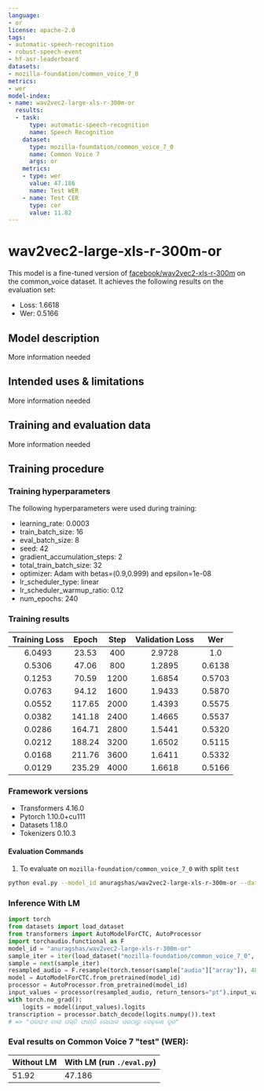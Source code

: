```yaml
---
language:
- or
license: apache-2.0
tags:
- automatic-speech-recognition
- robust-speech-event
- hf-asr-leaderboard
datasets:
- mozilla-foundation/common_voice_7_0
metrics:
- wer
model-index:
- name: wav2vec2-large-xls-r-300m-or
  results:
  - task:
      type: automatic-speech-recognition
      name: Speech Recognition
    dataset:
      type: mozilla-foundation/common_voice_7_0
      name: Common Voice 7
      args: or
    metrics:
    - type: wer
      value: 47.186
      name: Test WER
    - name: Test CER
      type: cer
      value: 11.82
---
```


<!-- This model card has been generated automatically according to the information the Trainer had access to. You
should probably proofread and complete it, then remove this comment. -->

# wav2vec2-large-xls-r-300m-or

This model is a fine-tuned version of [facebook/wav2vec2-xls-r-300m](https://huggingface.co/facebook/wav2vec2-xls-r-300m) on the common_voice dataset.
It achieves the following results on the evaluation set:
- Loss: 1.6618
- Wer: 0.5166

## Model description

More information needed

## Intended uses & limitations

More information needed

## Training and evaluation data

More information needed

## Training procedure

### Training hyperparameters

The following hyperparameters were used during training:
- learning_rate: 0.0003
- train_batch_size: 16
- eval_batch_size: 8
- seed: 42
- gradient_accumulation_steps: 2
- total_train_batch_size: 32
- optimizer: Adam with betas=(0.9,0.999) and epsilon=1e-08
- lr_scheduler_type: linear
- lr_scheduler_warmup_ratio: 0.12
- num_epochs: 240

### Training results

| Training Loss | Epoch  | Step | Validation Loss | Wer    |
|:-------------:|:------:|:----:|:---------------:|:------:|
| 6.0493        | 23.53  | 400  | 2.9728          | 1.0    |
| 0.5306        | 47.06  | 800  | 1.2895          | 0.6138 |
| 0.1253        | 70.59  | 1200 | 1.6854          | 0.5703 |
| 0.0763        | 94.12  | 1600 | 1.9433          | 0.5870 |
| 0.0552        | 117.65 | 2000 | 1.4393          | 0.5575 |
| 0.0382        | 141.18 | 2400 | 1.4665          | 0.5537 |
| 0.0286        | 164.71 | 2800 | 1.5441          | 0.5320 |
| 0.0212        | 188.24 | 3200 | 1.6502          | 0.5115 |
| 0.0168        | 211.76 | 3600 | 1.6411          | 0.5332 |
| 0.0129        | 235.29 | 4000 | 1.6618          | 0.5166 |


### Framework versions

- Transformers 4.16.0
- Pytorch 1.10.0+cu111
- Datasets 1.18.0
- Tokenizers 0.10.3

#### Evaluation Commands
1. To evaluate on `mozilla-foundation/common_voice_7_0` with split `test`

```bash
python eval.py --model_id anuragshas/wav2vec2-large-xls-r-300m-or --dataset mozilla-foundation/common_voice_7_0 --config or --split test
```


### Inference With LM

```python
import torch
from datasets import load_dataset
from transformers import AutoModelForCTC, AutoProcessor
import torchaudio.functional as F
model_id = "anuragshas/wav2vec2-large-xls-r-300m-or"
sample_iter = iter(load_dataset("mozilla-foundation/common_voice_7_0", "or", split="test", streaming=True, use_auth_token=True))
sample = next(sample_iter)
resampled_audio = F.resample(torch.tensor(sample["audio"]["array"]), 48_000, 16_000).numpy()
model = AutoModelForCTC.from_pretrained(model_id)
processor = AutoProcessor.from_pretrained(model_id)
input_values = processor(resampled_audio, return_tensors="pt").input_values
with torch.no_grad():
    logits = model(input_values).logits
transcription = processor.batch_decode(logits.numpy()).text
# => "ପରରାଏ ବାଲା ଗସ୍ତି ଫାଣ୍ଡି ଗୋପାଳ ପରଠାରୁ ଦେଢ଼କଶ ଦୂର"
```

### Eval results on Common Voice 7 "test" (WER):

| Without LM | With LM (run `./eval.py`) |
|---|---|
| 51.92 | 47.186 |
